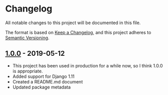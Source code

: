 # Changelog

All notable changes to this project will be documented in this file.

The format is based on [Keep a Changelog](https://keepachangelog.com/en/1.0.0/),
and this project adheres to [Semantic Versioning](https://semver.org/spec/v2.0.0.html).


## [1.0.0] - 2019-05-12

- This project has been used in production for a while now, so I think 1.0.0 is appropriate.
- Added support for Django 1.11
- Created a README.md document
- Updated package metadata

[1.0.0]: https://github.com/mysociety/django-info-pages/compare/v0.0.5...v1.0.0
